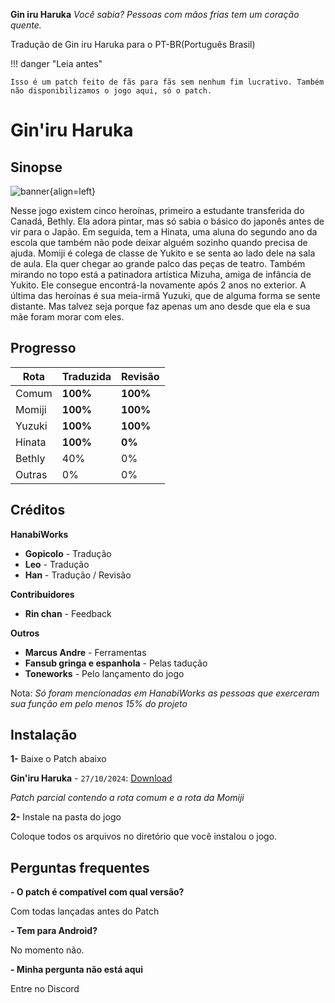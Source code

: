 **Gin iru Haruka**
*Você sabia? Pessoas com mãos frias tem um coração quente.*

Tradução de Gin iru Haruka para o PT-BR(Português Brasil)

!!! danger "Leia antes"

	Isso é um patch feito de fãs para fãs sem nenhum fim lucrativo. Também não disponibilizamos o jogo aqui, só o patch.

# Gin'iru Haruka

## Sinopse

![banner](https://s2.vndb.org/cv/71/31971.jpg){align=left}


Nesse jogo existem cinco heroínas, primeiro a estudante transferida do Canadá, Bethly. Ela adora pintar, mas só sabia o básico do japonês antes de vir para o Japão. Em seguida, tem a Hinata, uma aluna do segundo ano da escola que também não pode deixar alguém sozinho quando precisa de ajuda. Momiji é colega de classe de Yukito e se senta ao lado dele na sala de aula. Ela quer chegar ao grande palco das peças de teatro. Também mirando no topo está a patinadora artística Mizuha, amiga de infância de Yukito. Ele consegue encontrá-la novamente após 2 anos no exterior. A última das heroínas é sua meia-irmã Yuzuki, que de alguma forma se sente distante. Mas talvez seja porque faz apenas um ano desde que ela e sua mãe foram morar com eles. 


## Progresso

| Rota         | Traduzida | Revisão |
|--------------|-----------|------------|
| Comum        | **100%**  | **100%**      |
| Momiji       | **100%**  | **100%**      |
| Yuzuki       | **100%**  | **100%**      |
| Hinata       | **100%**  | **0%**      |
| Bethly       | 40%  | 0%     |
| Outras        | 0%  | 0%    |


## Créditos


**HanabiWorks**

- **Gopicolo** - Tradução
- **Leo** - Tradução
- **Han** - Tradução / Revisão

**Contribuidores**

- **Rin chan** - Feedback



**Outros**

- **Marcus Andre** - Ferramentas
- **Fansub gringa e espanhola** - Pelas tadução
- **Toneworks** - Pelo lançamento do jogo

Nota: *Só foram mencionadas em HanabiWorks as pessoas que exerceram sua função em pelo menos 15% do projeto*

## Instalação

**1-** Baixe o Patch abaixo


**Gin'iru Haruka** - `27/10/2024`: [Download](https://www.mediafire.com/file/rk5q78fedj8bmee/Gin'Haru+patch+rota+Yuzuki,+Momiji+&+Hina.rar/file)

*Patch parcial contendo a rota comum e a rota da Momiji*

**2-** Instale na pasta do jogo

Coloque todos os arquivos no diretório que você instalou o jogo.


## Perguntas frequentes

**- O patch é compatível com qual versão?**

Com todas lançadas antes do Patch

**- Tem para Android?**

No momento não.

**- Minha pergunta não está aqui**

Entre no Discord




